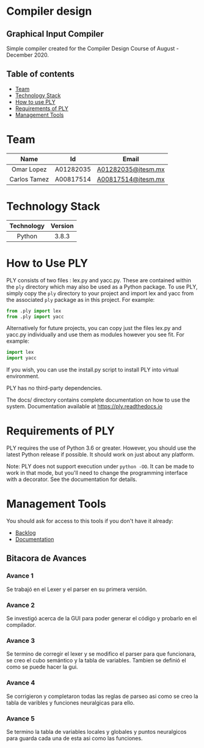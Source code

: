 # Compiler design

## Graphical Input Compiler 
Simple compiler created for the Compiler Design Course of August - December 2020. 
## Table of contents
- [Team](#team)
- [Technology Stack](#technology-stack)
- [How to use PLY](#How-to-Use-PLY)
- [Requirements of PLY](#Requirements-of-PLY)
- [Management Tools](#management-tools)

Team
======
| Name            |      Id     | Email              |
|:-:              |:-:          |:-:                 | 
| Omar Lopez      |A01282035    | A01282035@itesm.mx | 
| Carlos Tamez    |A00817514    | A00817514@itesm.mx |

Technology Stack
=================
| Technology   | Version  |
|:-:           |:-:       |
| Python       | 3.8.3    |

How to Use PLY
==============

PLY consists of two files : lex.py and yacc.py.  These are contained
within the `ply` directory which may also be used as a Python package.
To use PLY, simply copy the `ply` directory to your project and import
lex and yacc from the associated `ply` package as in this project. For example:

```python
from .ply import lex
from .ply import yacc
```

Alternatively for future projects, you can copy just the files lex.py and yacc.py
individually and use them as modules however you see fit.  For example:

```python
import lex
import yacc
```

If you wish, you can use the install.py script to install PLY into
virtual environment.

PLY has no third-party dependencies. 

The docs/ directory contains complete documentation on how to use
the system.  Documentation available at https://ply.readthedocs.io
  

Requirements of PLY
===================
PLY requires the use of Python 3.6 or greater.  However, you should
use the latest Python release if possible.  It should work on just
about any platform.  

Note: PLY does not support execution under `python -OO`.  It can be
made to work in that mode, but you'll need to change the programming
interface with a decorator.  See the documentation for details.

Management Tools
================
You should ask for access to this tools if you don't have it already:

- [Backlog](https://trello.com/b/aSU8Q6P8/compiladores)
- [Documentation](https://drive.google.com/drive/folders/1QNZR0BwuejZxBOVS2LcruMwqnEL-zrOb?usp=sharing)

## Bitacora de Avances 
### Avance 1
Se trabajó en el Lexer y el parser en su primera versión. 

### Avance 2 
Se investigó acerca de la GUI para poder generar el código y probarlo en el compilador. 

### Avance 3 
Se termino de corregir el lexer y se modifico el parser para que funcionara, se creo el cubo semántico y la tabla de variables. Tambien se definió el como se puede hacer la gui.

### Avance 4
Se corrigieron y completaron todas las reglas de parseo asi como se creo la tabla de varibles y funciones neuralgicas para ello.

### Avance 5
Se termino la tabla de variables locales y globales y puntos neuralgicos para guarda cada una de esta asi como las funciones.

